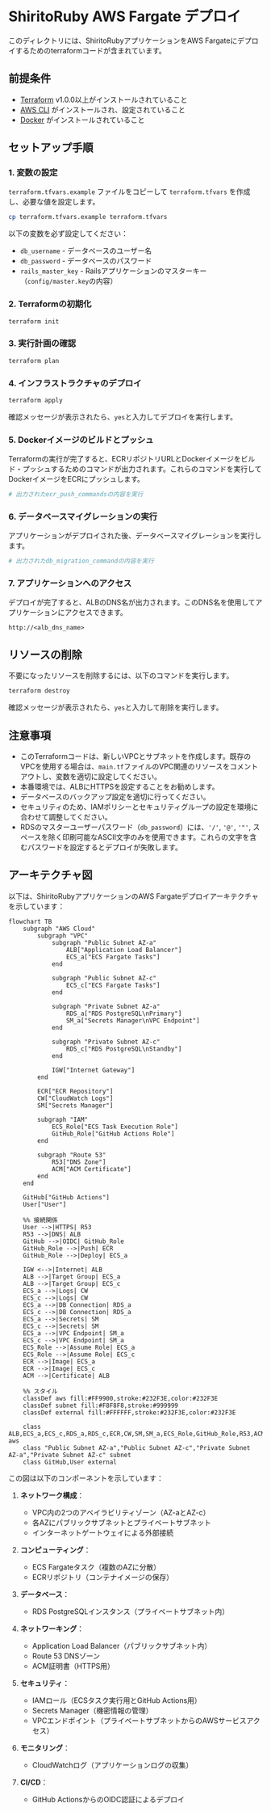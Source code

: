 # ShiritoRuby AWS Fargate デプロイ

このディレクトリには、ShiritoRubyアプリケーションをAWS Fargateにデプロイするためのterraformコードが含まれています。

## 前提条件

- [Terraform](https://www.terraform.io/downloads.html) v1.0.0以上がインストールされていること
- [AWS CLI](https://aws.amazon.com/cli/) がインストールされ、設定されていること
- [Docker](https://www.docker.com/get-started) がインストールされていること

## セットアップ手順

### 1. 変数の設定

`terraform.tfvars.example` ファイルをコピーして `terraform.tfvars` を作成し、必要な値を設定します。

```bash
cp terraform.tfvars.example terraform.tfvars
```

以下の変数を必ず設定してください：
- `db_username` - データベースのユーザー名
- `db_password` - データベースのパスワード
- `rails_master_key` - Railsアプリケーションのマスターキー（`config/master.key`の内容）

### 2. Terraformの初期化

```bash
terraform init
```

### 3. 実行計画の確認

```bash
terraform plan
```

### 4. インフラストラクチャのデプロイ

```bash
terraform apply
```

確認メッセージが表示されたら、`yes`と入力してデプロイを実行します。

### 5. Dockerイメージのビルドとプッシュ

Terraformの実行が完了すると、ECRリポジトリURLとDockerイメージをビルド・プッシュするためのコマンドが出力されます。これらのコマンドを実行してDockerイメージをECRにプッシュします。

```bash
# 出力されたecr_push_commandsの内容を実行
```

### 6. データベースマイグレーションの実行

アプリケーションがデプロイされた後、データベースマイグレーションを実行します。

```bash
# 出力されたdb_migration_commandの内容を実行
```

### 7. アプリケーションへのアクセス

デプロイが完了すると、ALBのDNS名が出力されます。このDNS名を使用してアプリケーションにアクセスできます。

```
http://<alb_dns_name>
```

## リソースの削除

不要になったリソースを削除するには、以下のコマンドを実行します。

```bash
terraform destroy
```

確認メッセージが表示されたら、`yes`と入力して削除を実行します。

## 注意事項

- このTerraformコードは、新しいVPCとサブネットを作成します。既存のVPCを使用する場合は、`main.tf`ファイルのVPC関連のリソースをコメントアウトし、変数を適切に設定してください。
- 本番環境では、ALBにHTTPSを設定することをお勧めします。
- データベースのバックアップ設定を適切に行ってください。
- セキュリティのため、IAMポリシーとセキュリティグループの設定を環境に合わせて調整してください。
- RDSのマスターユーザーパスワード（`db_password`）には、`'/'`, `'@'`, `'"'`, スペースを除く印刷可能なASCII文字のみを使用できます。これらの文字を含むパスワードを設定するとデプロイが失敗します。

## アーキテクチャ図

以下は、ShiritoRubyアプリケーションのAWS Fargateデプロイアーキテクチャを示しています：

```mermaid
flowchart TB
    subgraph "AWS Cloud"
        subgraph "VPC"
            subgraph "Public Subnet AZ-a"
                ALB["Application Load Balancer"]
                ECS_a["ECS Fargate Tasks"]
            end

            subgraph "Public Subnet AZ-c"
                ECS_c["ECS Fargate Tasks"]
            end

            subgraph "Private Subnet AZ-a"
                RDS_a["RDS PostgreSQL\nPrimary"]
                SM_a["Secrets Manager\nVPC Endpoint"]
            end

            subgraph "Private Subnet AZ-c"
                RDS_c["RDS PostgreSQL\nStandby"]
            end

            IGW["Internet Gateway"]
        end

        ECR["ECR Repository"]
        CW["CloudWatch Logs"]
        SM["Secrets Manager"]

        subgraph "IAM"
            ECS_Role["ECS Task Execution Role"]
            GitHub_Role["GitHub Actions Role"]
        end

        subgraph "Route 53"
            R53["DNS Zone"]
            ACM["ACM Certificate"]
        end
    end

    GitHub["GitHub Actions"]
    User["User"]

    %% 接続関係
    User -->|HTTPS| R53
    R53 -->|DNS| ALB
    GitHub -->|OIDC| GitHub_Role
    GitHub_Role -->|Push| ECR
    GitHub_Role -->|Deploy| ECS_a

    IGW <-->|Internet| ALB
    ALB -->|Target Group| ECS_a
    ALB -->|Target Group| ECS_c
    ECS_a -->|Logs| CW
    ECS_c -->|Logs| CW
    ECS_a -->|DB Connection| RDS_a
    ECS_c -->|DB Connection| RDS_a
    ECS_a -->|Secrets| SM
    ECS_c -->|Secrets| SM
    ECS_a -->|VPC Endpoint| SM_a
    ECS_c -->|VPC Endpoint| SM_a
    ECS_Role -->|Assume Role| ECS_a
    ECS_Role -->|Assume Role| ECS_c
    ECR -->|Image| ECS_a
    ECR -->|Image| ECS_c
    ACM -->|Certificate| ALB

    %% スタイル
    classDef aws fill:#FF9900,stroke:#232F3E,color:#232F3E
    classDef subnet fill:#F8F8F8,stroke:#999999
    classDef external fill:#FFFFFF,stroke:#232F3E,color:#232F3E

    class ALB,ECS_a,ECS_c,RDS_a,RDS_c,ECR,CW,SM,SM_a,ECS_Role,GitHub_Role,R53,ACM,IGW aws
    class "Public Subnet AZ-a","Public Subnet AZ-c","Private Subnet AZ-a","Private Subnet AZ-c" subnet
    class GitHub,User external
```

この図は以下のコンポーネントを示しています：

1. **ネットワーク構成**：
   - VPC内の2つのアベイラビリティゾーン（AZ-aとAZ-c）
   - 各AZにパブリックサブネットとプライベートサブネット
   - インターネットゲートウェイによる外部接続

2. **コンピューティング**：
   - ECS Fargateタスク（複数のAZに分散）
   - ECRリポジトリ（コンテナイメージの保存）

3. **データベース**：
   - RDS PostgreSQLインスタンス（プライベートサブネット内）

4. **ネットワーキング**：
   - Application Load Balancer（パブリックサブネット内）
   - Route 53 DNSゾーン
   - ACM証明書（HTTPS用）

5. **セキュリティ**：
   - IAMロール（ECSタスク実行用とGitHub Actions用）
   - Secrets Manager（機密情報の管理）
   - VPCエンドポイント（プライベートサブネットからのAWSサービスアクセス）

6. **モニタリング**：
   - CloudWatchログ（アプリケーションログの収集）

7. **CI/CD**：
   - GitHub ActionsからのOIDC認証によるデプロイ